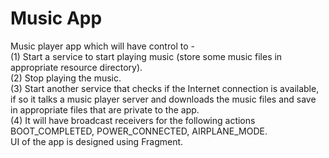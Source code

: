 # Music App

Music player app which will have control to -  
(1) Start a service to start playing music (store some music files in appropriate resource directory).  
(2) Stop playing the music.  
(3) Start another service that checks if the Internet connection is available, if so it talks a music player server and downloads the music files and save in appropriate files that are private to the app.  
(4) It will have broadcast receivers for the following actions BOOT_COMPLETED, POWER_CONNECTED, AIRPLANE_MODE.  
UI of the app is designed using Fragment.  
